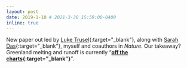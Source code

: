 ```yaml
---
layout: post
date: 2019-1-10 # 2021-3-30 15:59:00-0400
inline: true
---
```


New paper out led by [Luke Trusel](https://cryospherelab.org/){:target="\_blank"}, along with [Sarah Das](https://www2.whoi.edu/staff/sdas/){:target="\_blank"}, myself and coauthors in <i>Nature</i>.  Our takeaway? Greenland melting and runoff is currently “<b>[off the charts](https://www.cnn.com/2018/12/06/world/greenland-ice-sheet-melting-unprecedented-rate-climate-change-wxc/index.html){:target="\_blank"}</b>”.
